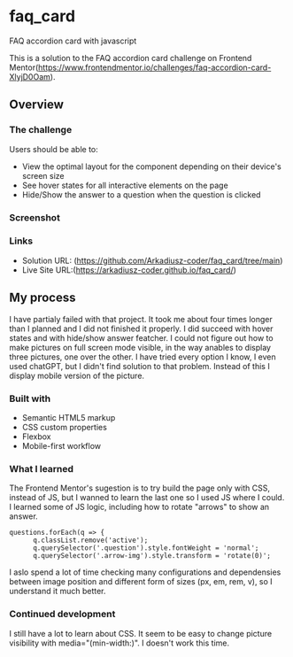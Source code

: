 # faq_card
FAQ accordion card with javascript

This is a solution to the FAQ accordion card challenge on Frontend Mentor(https://www.frontendmentor.io/challenges/faq-accordion-card-XlyjD0Oam). 

## Overview

### The challenge

Users should be able to:

- View the optimal layout for the component depending on their device's screen size
- See hover states for all interactive elements on the page
- Hide/Show the answer to a question when the question is clicked

### Screenshot


### Links

- Solution URL: (https://github.com/Arkadiusz-coder/faq_card/tree/main)
- Live Site URL:(https://arkadiusz-coder.github.io/faq_card/)

## My process

I have partialy failed with that project. It took me about four times longer than I planned and I did not finished it properly. I did succeed with hover states and with hide/show answer featcher. I could not figure out how to make pictures on full screen mode visible, in the way anables to display three pictures, one over the other. I have tried every option I know, I even used chatGPT, but I didn't find solution to that problem. Instead of this I display mobile version of the picture. 

### Built with

- Semantic HTML5 markup
- CSS custom properties
- Flexbox
- Mobile-first workflow

### What I learned

The Frontend Mentor's sugestion is to try build the page only with CSS, instead of JS, but I wanned to learn the last one so I used JS where I could. I learned some of JS logic, including how to rotate "arrows" to show an answer.
```````JS
questions.forEach(q => {
      q.classList.remove('active');
      q.querySelector('.question').style.fontWeight = 'normal';
      q.querySelector('.arrow-img').style.transform = 'rotate(0)';
`````````````
I aslo spend a lot of time checking many configurations and dependensies between image position and different form of sizes (px, em, rem, v), so I understand it much better. 

### Continued development

I still have a lot to learn about CSS. It seem to be easy to change picture visibility with media="(min-width:)". I doesn't work this time.


